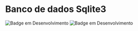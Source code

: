 # Banco de dados Sqlite3
![Badge em Desenvolvimento](http://img.shields.io/static/v1?label=STATUS&message=CONCLUIDO&color=GREEN&style=for-the-badge)
![Badge em Desenvolvimento](http://img.shields.io/static/v1?label=NODE.JS&message=FRAMEWORK&color=blue&style=for-the-badge)

